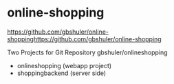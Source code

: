 # online-shopping
https://github.com/gbshuler/online-shoppinghttps://github.com/gbshuler/online-shopping

Two Projects for Git Repository gbshuler/onlineshopping
 
  * onlineshopping (webapp project)
  * shoppingbackend (server side)
  
  